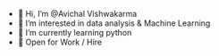 - 👋 Hi, I’m @Avichal Vishwakarma
- 👀 I’m interested in data analysis & Machine Learning
- 🌱 I’m currently learning python
- 💼 Open for Work / Hire

